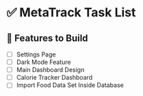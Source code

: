 # ✅ MetaTrack Task List

## 🎯 Features to Build
- [ ] Settings Page
- [ ] Dark Mode Feature
- [ ] Main Dashboard Design
- [ ] Calorie Tracker Dashboard
- [ ] Import Food Data Set Inside Database
